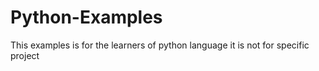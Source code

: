 # Python-Examples

This examples is for the learners of python language it is not for specific project 
